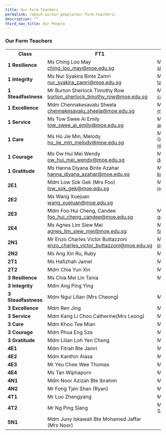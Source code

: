 ```yaml
---
title: Our Form Teachers
permalink: /about-us/our-people/our-form-teachers/
description: ""
third_nav_title: Our People
---
```

<h3>Our Form Teachers</h3>
<table style="width:100%">
<tbody>
<tr>
<th style="width:30%">Class</th>
<th style="width:40%">FT1</th>
<th style="width:30%">FT2</th>
</tr>
<tr>
	<td><strong>1 Resilience</strong></td>
<td>Ms Ching Loo May<br><a href="mailto: ching_loo_may@moe.edu.sg">ching_loo_may@moe.edu.sg</a></td>
<td>Mdm Siti Fatima Binte Azmi<br><a href="mailto: siti_fatima_bte_azmi@moe.edu.sg">siti_fatima_bte_azmi@moe.edu.sg</a></td>
</tr>
<tr>
	<td><strong>1 Integrity</strong></td>
<td>Ms Nur Syakira Binte Zamri<br><a href="mailto: nur_syakira_zamri@moe.edu.sg">nur_syakira_zamri@moe.edu.sg</a></td>
<td>Mr Tan Boon Seng<br><a href="mailto: tan_boon_seng_a@moe.edu.sg">tan_boon_seng_a@moe.edu.sg</a></td>
</tr>
<tr>
	<td><strong>1 Steadfastness</strong></td>
<td>Mr Burton Sherlock Timothy Row<br><a href="mailto: burton_sherlock_timothy_row@moe.edu.sg">burton_sherlock_timothy_row@moe.edu.sg</a></td>
<td>Ms Carita Chew Meng<br><a href="mailto: carita_chew_meng@moe.edu.sg">carita_chew_meng@moe.edu.sg</a></td>
</tr>
	<tr>
		<td><strong>1 Excellence</strong></td>
<td>Mdm Chennakesavalu Sheela<br><a href="mailto: chennakesavalu_sheela@moe.edu.sg">chennakesavalu_sheela@moe.edu.sg</a></td>
<td>Mr Mohamed Imran Bin Ishak<br><a href="mailto: mohamed_imran_ishak@moe.edu.sg">mohamed_imran_ishak@moe.edu.sg</a></td>
</tr>
	<tr>
		<td><strong>1 Service</strong></td>
<td>Ms Tow Swee Ai Emily<br><a href="mailto: tow_swee_ai_emily@moe.edu.sg">tow_swee_ai_emily@moe.edu.sg</a></td>
<td>Mdm	Amelia Y Dizon<br><a href="mailto: amelia_y_dizon@moe.edu.sg">amelia_y_dizon@moe.edu.sg</a></td>
</tr>
	<tr>
		<td><strong>1 Care</strong></td>
<td>Ms Ho Jie Min, Melody<br><a href="mailto: ho_jie_min_melody@moe.edu.sg">ho_jie_min_melody@moe.edu.sg</a></td>
<td>Mdm	Nirmala d/o K Periyiah (Mrs Ganesan)<br><a href="mailto: nirmala_k_periyiah@moe.edu.sg">nirmala_k_periyiah@moe.edu.sg</a></td>
</tr>
	<tr>
		<td><strong>1 Courage</strong></td>
<td>Ms Ow Hui Mei Wendy<br><a href="mailto: ow_hui_mei_wendy@moe.edu.sg">ow_hui_mei_wendy@moe.edu.sg</a></td>
<td>Mdm	Kasturi d/o Manoselvam<br><a href="mailto: do_manoselvam_kasturi@moe.edu.sg">do_manoselvam_kasturi@moe.edu.sg</a></td>
</tr>
	<tr>
		<td><strong>1 Gratitude</strong></td>
<td>Ms Hanna Diyana Binte Azahar<br><a href="mailto: hanna_diyana_azahar@moe.edu.sg">hanna_diyana_azahar@moe.edu.sg</a></td>
<td>Mdm	Koh Pei Pei Jennifer<br><a href="mailto: koh_pei_pei_jennifer@moe.edu.sg">koh_pei_pei_jennifer@moe.edu.sg</a></td>
</tr>
		<tr>
			<td><strong>2E1</strong> </td>
<td>Mdm	Low Sok Gek (Mrs Foo)<br><a href="mailto: low_sok_gek@moe.edu.sg">low_sok_gek@moe.edu.sg</a></td>
<td>Ms Ng Hui Wen<br><a href="mailto: ng_hui_wen_a@moe.edu.sg">ng_hui_wen_a@moe.edu.sg</a></td>
</tr>
		<tr>
			<td><strong>2E2</strong></td>
<td>Ms Wang Xuejuan<br><a href="mailto: wang_xuejuan@moe.edu.sg">wang_xuejuan@moe.edu.sg</a></td>
<td></td>
</tr>
		<tr>
			<td><strong>2E3</strong></td>
<td>Mdm	Foo Hui Cheng, Candee<br><a href="mailto: foo_hui_cheng_candee@moe.edu.sg">foo_hui_cheng_candee@moe.edu.sg</a></td>
<td>Mr Ng Qi Qin, Gary<br><a href="mailto: gary_ng_qi_qin@moe.edu.sg">gary_ng_qi_qin@moe.edu.sg</a></td>
</tr>
		<tr>
			<td><strong>2E4</strong></td>
<td>Ms Agnes Lim Siew Mei<br><a href="mailto: agnes_lim_siew_mei@moe.edu.sg">agnes_lim_siew_mei@moe.edu.sg</a></td>
<td>Mdm	Farhanah Binte Abdullah Sani<br><a href="mailto: farhanah_abdullah_sani@moe.edu.sg">farhanah_abdullah_sani@moe.edu.sg</a></td>
</tr>
		<tr>
			<td><strong>2N1</strong></td>
<td>Mr Enzo Charles Victor Buttazzoni<br><a href="mailto: enzo_charles_victor_buttazzoni@moe.edu.sg">enzo_charles_victor_buttazzoni@moe.edu.sg</a></td>
<td>Mdm	Puah Shi Hui Silia<br><a href="mailto: puah_shi_hui_silia@moe.edu.sg">puah_shi_hui_silia@moe.edu.sg</a></td>
</tr>
		<tr>
			<td><strong>2N2</strong></td>
<td>Ms Ang Xin Ru, Ruby</td>
<td>Ms Chew Hui Leng Faith</td>
</tr>
		<tr>
			<td><strong>2T1</strong></td>
<td>Ms Hafizhah Jamel</td>
<td>Mdm	Phua Meng Hong</td>
</tr>
<tr>
	<td><strong>2T2</strong></td>
<td>Mdm Chia Yun Xin</td>
<td>Mr Mohamed Izwan Bin Abdul Manan</td>
</tr>
	<tr>
		<td><strong>3 Resilience</strong></td>
<td>Ms Chia Mei Lin Tania</td>
<td>Mdm Jiang Nan</td>
</tr>
	<tr>
		<td><strong>3 Integrity</strong></td>
<td>Mdm Ang Ping Ying</td>
<td></td>
</tr>
	<tr>
		<td><strong>3 Steadfastness</strong></td>
<td>Mdm	Ngui Lilian (Mrs Cheong)</td>
<td>Mdm Song Weina</td>
</tr>
	<tr>
		<td><strong>3 Excellence</strong></td>
<td>Mdm	Ren Jing</td>
<td>Mr Teo Chee Siong</td>
</tr>
	<tr>
		<td><strong>3 Service</strong></td>
<td>Mdm	Kang Li Choo Catherine(Mrs Leong)</td>
<td>Mr Chong Wensheng</td>
</tr>
	<tr>
		<td><strong>3 Care</strong></td>
<td>Mdm	Khoo Tee Mian</td>
<td>Mdm Lee Pei Ting Doris</td>
</tr>
	<tr>
		<td><strong>3 Courage</strong></td>
<td>Mdm	Phua Eng Sze</td>
<td>Ms Tsang Wing Han</td>
</tr>
	<tr>
		<td><strong>3 Gratitude</strong></td>
<td>Mdm	Lilian Loh Yen Cheng</td>
<td>Mr Marcus Lau Shao Yun</td>
</tr>
		<tr>
			<td><strong>4E1</strong></td>
<td>Mdm	Fitrah Bte Jamri</td>
<td>Mdm Azlin Bte Abdul Majid</td>
</tr>
		<tr>
			<td><strong>4E2</strong></td>
<td>Mdm	Kanthiri Alasa</td>
<td>Ms Theresa Ong Hwee Fang</td>
</tr>
		<tr>
			<td><strong>4E3</strong></td>
<td>Mr Yeu Chee Wee Thomas</td>
<td>Ms Zhang Yaqi</td>
</tr>
		<tr>
			<td><strong>4E4</strong></td>
<td>Ms Tan Wiphaporn</td>
<td>Mdm	Tay Liling </td>
</tr>
		<tr>
			<td><strong>4N1</strong></td>
<td>Mdm Noor Azizah Bte Ibrahim</td>
<td>Mdm	Seah Yen Sin</td>
</tr>
		<tr>
			<td><strong>4N2</strong></td>
<td>Mr Fong Tjen Shan (Ryan)</td>
<td>Ms Lui Ying Jien</td>
</tr>
		<tr>
			<td><strong>4T1</strong></td>
<td>Mr Luo Zhengyang</td>
<td>Ms Sumitha Padmanathan</td>
</tr>
		<tr>
			<td><strong>4T2</strong></td>
<td>Mr Ng Ping Siang</td>
<td>Mdm Santhi d/o Mutrawipillai Sanmugum</td>
</tr>
		<tr>
			<td><strong>5N1</strong></td>
<td>Mdm Juny Iskawati Bte Mohamed Jaffar (Mrs Noor)</td>
<td></td>
</tr>
</tbody>
</table>